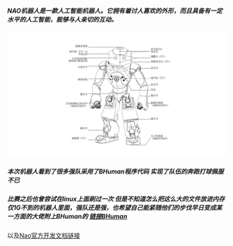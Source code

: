 ##### NAO机器人是一款人工智能机器人。它拥有着讨人喜欢的外形，而且具备有一定水平的人工智能，能够与人亲切的互动。

![](images/nao机器人.jpg)

##### 本次机器人看到了很多强队采用了BHuman程序代码 实现了队伍的奔跑打球佩服不已

##### 比赛之后也曾尝试在linux上面刷过一次 但是不知道怎么把这么大的文件放进内存仅1G不到的机器人里面，强队还是强，也希望自己能紧随他们的步伐早日变成某一方面的大佬附上BHuman的 [链接BHuman](https://github.com/ppzxc/BHumanCodeRelease)

以及[Nao官方开发文档链接](http://doc.aldebaran.com/2-1/index.html)

